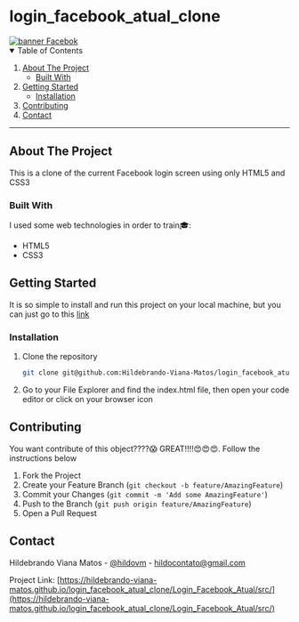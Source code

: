 # login_facebook_atual_clone
 <a href="https://hildebrando-viana-matos.github.io/login_facebook_atual_clone/Login_Facebook_Atual/src/">
    <img align="center" src="https://static.xx.fbcdn.net/rsrc.php/y8/r/dF5SId3UHWd.svg" alt="banner Facebok">
 </a>
 
<details open="open">
  <summary>Table of Contents</summary>
  <ol>
    <li>
      <a href="#about-the-project">About The Project</a>
      <ul>
        <li><a href="#built-with">Built With</a></li>
      </ul>
    </li>
    <li>
      <a href="#getting-started">Getting Started</a>
      <ul>
        <li><a href="#installation">Installation</a></li>
      </ul>
    </li>
    <li><a href="#contributing">Contributing</a></li>
    <li><a href="#contact">Contact</a></li>
  </ol>
</details>

<hr>

## About The Project
<p>This is a clone of the current Facebook login screen using only HTML5 and CSS3</p>

### Built With
I used some web technologies in order to train:mortar_board::
* HTML5
* CSS3

## Getting Started
It is so simple to install and run this project on your local machine, but you can just go to this [link](https://hildebrando-viana-matos.github.io/login_facebook_atual_clone/Login_Facebook_Atual/src/)
### Installation
1. Clone the repository
   ```sh
   git clone git@github.com:Hildebrando-Viana-Matos/login_facebook_atual_clone.git
   ```
2. Go to your File Explorer and find the index.html file, then open your code editor or click on your browser icon

## Contributing

You want contribute of this object????:scream: GREAT!!!!:heart_eyes::heart_eyes::heart_eyes:. Follow the instructions below

1. Fork the Project
2. Create your Feature Branch (`git checkout -b feature/AmazingFeature`)
3. Commit your Changes (`git commit -m 'Add some AmazingFeature'`)
4. Push to the Branch (`git push origin feature/AmazingFeature`)
5. Open a Pull Request

## Contact

Hildebrando Viana Matos - [@hildovm](https://www.instagram.com/hildovm/) - hildocontato@gmail.com

Project Link: [https://hildebrando-viana-matos.github.io/login_facebook_atual_clone/Login_Facebook_Atual/src/](https://hildebrando-viana-matos.github.io/login_facebook_atual_clone/Login_Facebook_Atual/src/)

